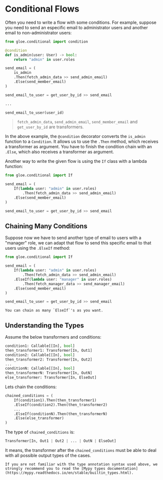 # Conditional Flows

Often you need to write a flow with some conditions. For example, suppose you need to send an especific email to administrator users and another email to non-administrator users:

```python
from gloe.conditional import condition

@condition
def is_admin(user: User) -> bool:
    return "admin" in user.roles

send_email = (
    is_admin
    .Then(fetch_admin_data >> send_admin_email)
    .Else(send_member_email)
)

send_email_to_user = get_user_by_id >> send_email

...

send_email_to_user(user_id)
```
> `fetch_admin_data`, `send_admin_email`, `send_member_email` and `get_user_by_id` are transformers.

In the above example, the `@condition` decorator converts the `is_admin` function to a `Condition`. It allows us to use the `.Then` method, which receives a transformer as argument. You have to finish the condition chain with an `.Else`, which also receives a transformer as argument.

Another way to write the given flow is using the `If` class with a lambda function:

```python
from gloe.conditional import If

send_email = (
    If(lambda user: "admin" in user.roles)
        .Then(fetch_admin_data >> send_admin_email)
    .Else(send_member_email)
)

send_email_to_user = get_user_by_id >> send_email
```

## Chaining Many Conditions

Suppose now we have to send another type of email to users with a "manager" role, we can adapt that flow to send this specific email to that users using the `.ElseIf` method:

```python
from gloe.conditional import If

send_email = (
    If(lambda user: "admin" in user.roles)
        .Then(fetch_admin_data >> send_admin_email)
    .ElseIf(lambda user: "manager" in user.roles)
        .Then(fetch_manager_data >> send_manager_email)
    .Else(send_member_email)
)

send_email_to_user = get_user_by_id >> send_email
```
```{tip}
You can chain as many `ElseIf`'s as you want.
```

## Understanding the Types

Assume the below transformers and conditions:

```python
condition1: Callable[[In], bool]
then_transformer1: Transformer[In, Out1]
condition2: Callable[[In], bool]
then_transformer2: Transformer[In, Out2]
...
conditionN: Callable[[In], bool]
then_transformerN: Transformer[In, OutN]
else_transformer: Transformer[In, ElseOut]
```

Lets chain the conditions:
```python
chained_conditions = (
    If(condition1).Then(then_transformer1)
    .ElseIf(condition2).Then(then_transformer2)
    ...
    .ElseIf(conditionN).Then(then_transformerN)
    .Else(else_transformer)
)
```

The type of `chained_conditions` is:
```python
Transformer[In, Out1 | Out2 | ... | OutN | ElseOut]
```

It means, the transformer after the `chained_conditions` must be able to deal with all possible output types of the cases.

```{hint}
If you are not familiar with the type annotation syntax used above, we strongly recommend you to read the [Mypy types documentation](https://mypy.readthedocs.io/en/stable/builtin_types.html).
```